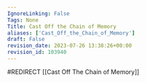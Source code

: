 ```yaml
---
IgnoreLinking: False
Tags: None
Title: Cast Off the Chain of Memory
aliases: ['Cast_Off_the_Chain_of_Memory']
draft: False
revision_date: 2023-07-26 13:38:26+00:00
revision_id: 103940
---
```


#REDIRECT [[Cast Off The Chain of Memory]]